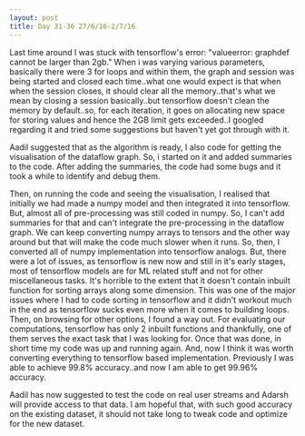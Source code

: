 ```yaml
---
layout: post
title: Day 31-36 27/6/16-2/7/16
---
```

Last time around I was stuck with tensorflow's error:
"valueerror: graphdef cannot be larger than 2gb."
When i was varying various parameters, basically there were 3 for loops and within them, the graph and session was being started and closed each time..what one would expect is that when when the session closes, it should clear all the memory..that's what we mean by closing a session basically..but tensorflow doesn't clean the memory by default..so, for each iteration, it goes on allocating new space for storing values and hence the 2GB limit gets exceeded..I googled regarding it and tried some suggestions but haven't yet got through with it.

Aadil suggested that as the algorithm is ready, I also code for getting the visualisation of the dataflow graph. So, i started on it and added summaries to the code. After adding the summaries, the code had some bugs and it took a while to identify and debug them.

Then, on running the code and seeing the visualisation, I realised that initially we had made a numpy model and then integrated it into tensorflow. But, almost all of pre-processing was still coded in numpy. So, I can't add summaries for that and can't integrate the pre-processing in the dataflow graph. We can keep converting numpy arrays to tensors and the other way around but that will make the code much slower when it runs. So, then, I converted all of numpy implementation into tensorflow analogs. But, there were a lot of issues, as tensorflow is new now and still in it's early stages, most of tensorflow models are for ML related stuff and not for other miscellaneous tasks. It's horrible to the extent that it doesn't contain inbuilt function for sorting arrays along some dimension. This was one of the major issues where I had to code sorting in tensorflow and it didn't workout much in the end as tensorflow sucks even more when it comes to building loops. Then, on browsing for other options, I found a way out. For evaluating our computations, tensorflow has only 2 inbuilt functions and thankfully, one of them serves the exact task that I was looking for. Once that was done, in short time my code was up and running again. And, now I think it was worth converting everything to tensorflow based implementation. Previously I was able to achieve 99.8% accuracy..and now I am able to get 99.96% accuracy.

Aadil has now suggested to test the code on real user streams and Adarsh will provide access to that data. I am hopeful that, with such good accuracy on the existing dataset, it should not take long to tweak code and optimize for the new dataset.

